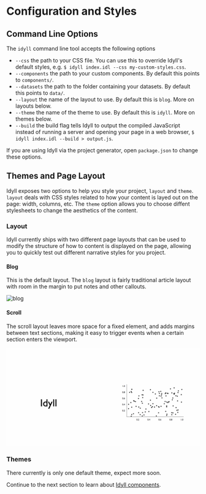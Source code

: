 
# Configuration and Styles

## Command Line Options

The `idyll` command line tool accepts the following options

* `--css` the path to your CSS file. You can use this to override Idyll's default styles, e.g. `$ idyll index.idl --css my-custom-styles.css`.
* `--components` the path to your custom components. By default this points to `components/`.
* `--datasets` the path to the folder containing your datasets. By default this points to `data/`.
* `--layout` the name of the layout to use. By default this is `blog`. More on layouts below.
* `--theme` the name of the theme to use. By default this is `idyll`. More on themes below.
* `--build` the build flag tells Idyll to output the compiled JavaScript instead of running a server and opening your page in a web browser, `$ idyll index.idl --build > output.js`.

If you are using Idyll via the project generator, open `package.json` to change these options. 

## Themes and Page Layout

Idyll exposes two options to help you style your project, `layout` and `theme`. `layout` deals with CSS styles related to how your content is 
layed out on the page: width, columns, etc. The `theme` option allows you to choose diffent stylesheets to change the aesthetics of the content. 

### Layout

Idyll currently ships with two different page layouts that can be used to modify the structure of how to content is displayed on the page, allowing you to quickly test out different narrative styles 
for you project.

#### Blog

This is the default layout. The `blog` layout is fairly traditional article layout with room in the margin to 
put notes and other callouts. 

![blog](images/blog.gif)

#### Scroll

The scroll layout leaves more space for a fixed element, and adds margins between text sections, 
making it easy to trigger events when a certain section enters the viewport.


![scroll](images/scroll.gif)


### Themes

There currently is only one default theme, expect more soon. 


Continue to the next section to learn about [Idyll components](/components-overview).
